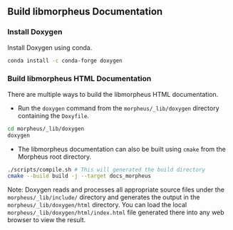 ## Build libmorpheus Documentation

### Install Doxygen

Install Doxygen using conda.

```bash
conda install -c conda-forge doxygen
```

### Build libmorpheus HTML Documentation
There are multiple ways to build the libmorpheus HTML documentation.

* Run the `doxygen` command from the `morpheus/_lib/doxygen` directory containing the `Doxyfile`.
```bash
cd morpheus/_lib/doxygen
doxygen
```

* The libmorpheus documentation can also be built using `cmake` from the Morpheus root directory.
```bash
./scripts/compile.sh # This will generated the build directory
cmake --build build -j --target docs_morpheus
```

Note: Doxygen reads and processes all appropriate source files under the `morpheus/_lib/include/` directory and generates the output in the `morpheus/_lib/doxygen/html` directory. You can load the local `morpheus/_lib/doxygen/html/index.html` file generated there into any web browser to view the result.